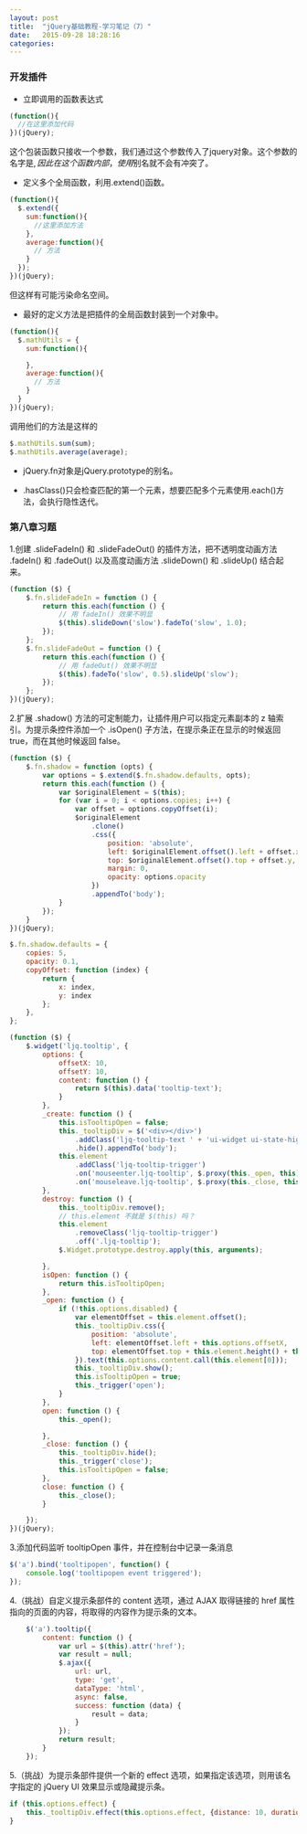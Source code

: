 ```yaml
---
layout: post
title:  "jQuery基础教程-学习笔记（7）"
date:   2015-09-28 18:28:16
categories:
---
```

### 开发插件

+ 立即调用的函数表达式

```javascript
(function(){
  //在这里添加代码
})(jQuery);
```
这个包装函数只接收一个参数，我们通过这个参数传入了jquery对象。这个参数的名字是$,因此在这个函数内部，使用$别名就不会有冲突了。

+ 定义多个全局函数，利用.extend()函数。

```javascript
(function(){
  $.extend({
    sum:function(){
      //这里添加方法
    },
    average:function(){
      // 方法
    }
  });
})(jQuery);
```
但这样有可能污染命名空间。

+ 最好的定义方法是把插件的全局函数封装到一个对象中。

```javascript
(function(){
  $.mathUtils = {
    sum:function(){

    },
    average:function(){
      // 方法
    }
  }
})(jQuery);
```
调用他们的方法是这样的

```javascript
$.mathUtils.sum(sum);
$.mathUtils.average(average);
```
+ jQuery.fn对象是jQuery.prototype的别名。

+ .hasClass()只会检查匹配的第一个元素，想要匹配多个元素使用.each()方法，会执行隐性迭代。


### 第八章习题
1.创建 .slideFadeIn() 和 .slideFadeOut() 的插件方法，把不透明度动画方法 .fadeIn() 和 .fadeOut() 以及高度动画方法 .slideDown() 和 .slideUp() 结合起来。

```javascript
(function ($) {
    $.fn.slideFadeIn = function () {
        return this.each(function () {
            // 用 fadeIn() 效果不明显
            $(this).slideDown('slow').fadeTo('slow', 1.0);
        });
    };
    $.fn.slideFadeOut = function () {
        return this.each(function () {
            // 用 fadeOut() 效果不明显
            $(this).fadeTo('slow', 0.5).slideUp('slow');
        });
    };
})(jQuery);
```
2.扩展 .shadow() 方法的可定制能力，让插件用户可以指定元素副本的 z 轴索引。为提示条控件添加一个 .isOpen() 子方法，在提示条正在显示的时候返回 true，而在其他时候返回 false。

```javascript
(function ($) {
    $.fn.shadow = function (opts) {
        var options = $.extend($.fn.shadow.defaults, opts);
        return this.each(function () {
            var $originalElement = $(this);
            for (var i = 0; i < options.copies; i++) {
                var offset = options.copyOffset(i);
                $originalElement
                    .clone()
                    .css({
                        position: 'absolute',
                        left: $originalElement.offset().left + offset.x,
                        top: $originalElement.offset().top + offset.y,
                        margin: 0,
                        opacity: options.opacity
                    })
                    .appendTo('body');
            }
        });
    }
})(jQuery);

$.fn.shadow.defaults = {
    copies: 5,
    opacity: 0.1,
    copyOffset: function (index) {
        return {
            x: index,
            y: index
        };
    },
};

(function ($) {
    $.widget('ljq.tooltip', {
        options: {
            offsetX: 10,
            offsetY: 10,
            content: function () {
                return $(this).data('tooltip-text');
            }
        },
        _create: function () {
            this.isTooltipOpen = false;
            this._tooltipDiv = $('<div></div>')
                .addClass('ljq-tooltip-text ' + 'ui-widget ui-state-highlight ui-corner-all')
                .hide().appendTo('body');
            this.element
                .addClass('ljq-tooltip-trigger')
                .on('mouseenter.ljq-tooltip', $.proxy(this._open, this))
                .on('mouseleave.ljq-tooltip', $.proxy(this._close, this));
        },
        destroy: function () {
            this._tooltipDiv.remove();
            // this.element 不就是 $(this) 吗？
            this.element
                .removeClass('ljq-tooltip-trigger')
                .off('.ljq-tooltip');
            $.Widget.prototype.destroy.apply(this, arguments);

        },
        isOpen: function () {
            return this.isTooltipOpen;
        },
        _open: function () {
            if (!this.options.disabled) {
                var elementOffset = this.element.offset();
                this._tooltipDiv.css({
                    position: 'absolute',
                    left: elementOffset.left + this.options.offsetX,
                    top: elementOffset.top + this.element.height() + this.options.offsetY
                }).text(this.options.content.call(this.element[0]));
                this._tooltipDiv.show();
                this.isTooltipOpen = true;
                this._trigger('open');
            }
        },
        open: function () {
            this._open();

        },
        _close: function () {
            this._tooltipDiv.hide();
            this._trigger('close');
            this.isTooltipOpen = false;
        },
        close: function () {
            this._close();
        }

    });
})(jQuery);

```
3.添加代码监听 tooltipOpen 事件，并在控制台中记录一条消息

```javascript
$('a').bind('tooltipopen', function() {
    console.log('tooltipopen event triggered');
});
```
4.（挑战）自定义提示条部件的 content 选项，通过 AJAX 取得链接的 href 属性指向的页面的内容，将取得的内容作为提示条的文本。

```javascript
    $('a').tooltip({
        content: function () {
            var url = $(this).attr('href');
            var result = null;
            $.ajax({
                url: url,
                type: 'get',
                dataType: 'html',
                async: false,
                success: function (data) {
                    result = data;
                }
            });
            return result;
        }
    });
```
5.（挑战）为提示条部件提供一个新的 effect 选项，如果指定该选项，则用该名字指定的 jQuery UI 效果显示或隐藏提示条。

```javascript
if (this.options.effect) {
    this._tooltipDiv.effect(this.options.effect, {distance: 10, duration: 80});
}
```
